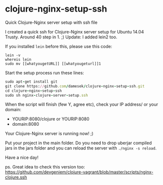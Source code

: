 # clojure-nginx-setup-ssh
Quick Clojure-Nginx server setup with ssh file 

I created a quick ssh for Clojure-Nginx server setup for Ubuntu 14.04 Trusty. Around 40 step in 1. ;)
Update: I added lein2 too. 

If you installed `lein` before this, please use this code:
```
lein -v
whereis lein
sudo mv [[whatyougetURL]] [[whatyougeturl]]1
```
Start the setup process run these lines:
``` ruby
sudo apt-get install git
git clone https://github.com/damesek/clojure-nginx-setup-ssh.git
cd clojure-nginx-setup-ssh
sudo sh nginx-clojure-server-setup.ssh
```
When the script will finish (few Y, agree etc), check your IP address/ or your domain: 
- YOURIP:8080/clojure or YOURIP:8080
- domain:8080

Your Clojure-Nginx server is running now! ;)

Put your project in the main folder. Do you need to drop uberjar compiled jars in the jars folder and you can reload the server with `./nginx -s reload`.  

Have a nice day!

ps. 
Great idea to check this version too: https://github.com/devgeniem/clojure-vagrant/blob/master/scripts/nginx-clojure.ssh
